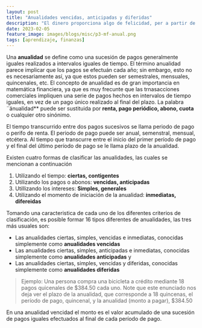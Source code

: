 ```yaml
---
layout: post
title: "Anualidades vencidas, anticipadas y diferidas"
description: "El dinero proporciona algo de felicidad, per a partir de cierto momento sólo proporciona más dinero."
date: 2023-02-05
feature_image: images/blogs/misc/p3-mf-anual.png
tags: [aprendizaje, finanzas]
---
```


Una **anualidad** se define como una sucesión de pagos generalmente iguales realizados a intervalos iguales de tiempo. El término anualidad parece implicar que los pagos se efectuán cada año; sin embargo, esto no es necesariamente así, ya que estos pueden ser semestrales, mensuales, quincenales, etc. El concepto de anualidad es de gran importancia en matemática financiera, ya que es muy frecunte que las trnasacciones comerciales impliquen una serie de pagos hechos en intervalos de tiempo iguales, en vez de un pago único realizado al final del plazo. 
La palabra ¨änualidad** puede ser sustituida por **renta, pago periódico, abono, cuota** o cualquier otro sinónimo.

El tiempo transcurrido entre dos pagos sucesivos se llama periodo de pago o perifo de renta. El periodo de pago puede ser anual, semenstral, mensual, etcétera. Al tiempo que transcurre entre el inicio del primer período de pago y el final del último período de pago se le llama plazo de la anualidad.

Existen cuatro formas de clasificar las anualidades, las cuales se mencionan a continuación
1. Utilizando el tiempo: **ciertas, contigentes**
2. Utilizando los pagos o abonos: **vencidas, anticipadas**
3. Utillizando los intereses: **Simples, generales**
4. Utilizando el momento de iniciación de la anualidad: **inmediatas, difereidas**

Tomando una caracteristica de cada uno de los diferentes criterios de clasificación, es posible formar 16 tipos diferentes de anualidades, las tres más usuales son:
* Las anualidades ciertas, simples, vencidas e inmediatas, conocidas simplemente como **anualidades vencidas**
* Las anualidades ciertas, simples, anticipadas e inmediatas, conocidas simplemente como **anualidades anticipadas** y
* Las anualidades ciertas, simples, vencidas y diferidas, conocidas simplemente como **anualidades diferidas**

> Ejemplo: Una persona compra una bicicleta a crédito mediante 18 pagos quicenales de $384.50 cada uno. Note que este enunciado nos deja ver el plazo de la anualidad, que corresponde a 18 quincenas, el período de pago, quincenal, y la anualidad (monto a pagar), $384.50

En una anualidad vencidad el monto es el valor acumulado de una sucesión de pagos iguales efectuados al final de cada período de pago.